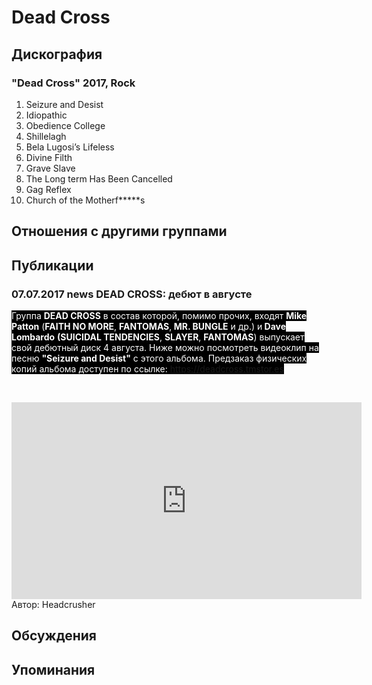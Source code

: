 # Dead Cross



## Дискография

### "Dead Cross" 2017, Rock

01. Seizure and Desist
02. Idiopathic
03. Obedience College
04. Shillelagh
05. Bela Lugosi’s Lifeless
06. Divine Filth
07. Grave Slave
08. The Long term Has Been Cancelled
09. Gag Reflex
10. Church of the Motherf*****s


## Отношения с другими группами


## Публикации

### 07.07.2017 news DEAD CROSS: дебют в августе

<P><FONT style="BACKGROUND-COLOR: #000000" color=#ffffff>Группа <STRONG>DEAD CROSS</STRONG> в состав которой, помимо прочих, входят <STRONG>Mike Patton</STRONG> (<STRONG>FAITH NO MORE</STRONG>, <STRONG>FANTOMAS</STRONG>,<STRONG> MR. BUNGLE</STRONG>&nbsp;и др.)&nbsp;и<STRONG> Dave Lombardo</STRONG> <STRONG>(SUICIDAL TENDENCIES</STRONG>, <STRONG>SLAYER</STRONG>, <STRONG>FANTOMAS</STRONG>) выпускает свой дебютный диск 4 августа. Ниже можно посмотреть видеоклип на песню <STRONG>"Seizure and Desist"</STRONG>&nbsp;с этого альбома. Предзаказ физических копий альбома доступен по ссылке: <A href="https://deadcross.tmstor.es/">https://deadcross.tmstor.es</A> </FONT></P>
<P>&nbsp;</P>
<CENTER><IFRAME height=315 src="https://www.youtube.com/embed/WpdcT8kyP1U" frameBorder=0 width=560 allowfullscreen></IFRAME></CENTER>
Автор: Headcrusher


## Обсуждения


## Упоминания

